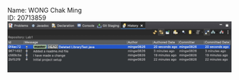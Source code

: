Name: WONG Chak Ming<br />
ID: 20713859<br />
<img src="/screenshot.jpg" alt="screenshot" title="Git_History">
